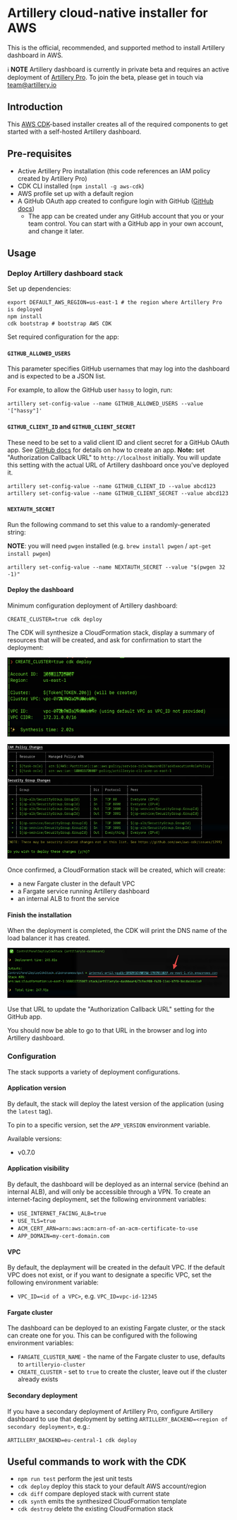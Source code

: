 # Artillery cloud-native installer for AWS

This is the official, recommended, and supported method to install Artillery dashboard in AWS.


ℹ️ **NOTE**
Artillery dashboard is currently in private beta and requires an active deployment of [Artillery Pro](https://www.artillery.io/pricing). To join the beta, please get in touch via [team@artillery.io](mailto:team@artillery.io)


## Introduction

This [AWS CDK](https://aws.amazon.com/cdk/)-based installer creates all of the required components to get started with a self-hosted Artillery dashboard.

## Pre-requisites

- Active Artillery Pro installation (this code references an IAM policy created by Artillery Pro)
- CDK CLI installed (`npm install -g aws-cdk`)
- AWS profile set up with a default region
- A GitHub OAuth app created to configure login with GitHub ([GitHub docs](https://docs.github.com/en/developers/apps/building-oauth-apps/creating-an-oauth-app))
  - The app can be created under any GitHub account that you or your team control. You can start with a GitHub app in your own account, and change it later.

## Usage

### Deploy Artillery dashboard stack

Set up dependencies:

```shell
export DEFAULT_AWS_REGION=us-east-1 # the region where Artillery Pro is deployed
npm install
cdk bootstrap # bootstrap AWS CDK
```

Set required configuration for the app:

#### `GITHUB_ALLOWED_USERS`

This parameter specifies GitHub usernames that may log into the dashboard and is expected to be a JSON list.

For example, to allow the GitHub user `hassy` to login, run:

```shell
artillery set-config-value --name GITHUB_ALLOWED_USERS --value '["hassy"]'
```

#### `GITHUB_CLIENT_ID` and `GITHUB_CLIENT_SECRET`

These need to be set to a valid client ID and client secret for a GitHub OAuth app. See [GitHub docs](https://docs.github.com/en/developers/apps/building-oauth-apps/creating-an-oauth-app) for details on how to create an app. **Note:** set "Authorization Callback URL" to `http://localhost` initially. You will update this setting with the actual URL of Artillery dashboard once you've deployed it.

```shell
artillery set-config-value --name GITHUB_CLIENT_ID --value abcd123
artillery set-config-value --name GITHUB_CLIENT_SECRET --value abcd123
```

#### `NEXTAUTH_SECRET`

Run the following command to set this value to a randomly-generated string:

**NOTE**: you will need `pwgen` installed (e.g. `brew install pwgen` / `apt-get install pwgen`)

```shell
artillery set-config-value --name NEXTAUTH_SECRET --value "$(pwgen 32 -1)"
```

#### Deploy the dashboard

Minimum configuration deployment of Artillery dashboard:

```shell
CREATE_CLUSTER=true cdk deploy
```

The CDK will synthesize a CloudFormation stack, display a summary of resources that will be created, and ask for confirmation to start the deployment:

![cdk synth](./docs/cdk-synth.png)

![cdk confirmation](./docs/cdk-confirm.png)

Once confirmed, a CloudFormation stack will be created, which will create:

- a new Fargate cluster in the default VPC
- a Fargate service running Artillery dashboard
- an internal ALB to front the service

#### Finish the installation

When the deployment is completed, the CDK will print the DNS name of the load balancer it has created.

![cdk done](./docs/cdk-alb.png)

Use that URL to update the "Authorization Callback URL" setting for the GitHub app.

You should now be able to go to that URL in the browser and log into Artillery dashboard.

### Configuration

The stack supports a variety of deployment configurations.

#### Application version

By default, the stack will deploy the latest version of the application (using the `latest` tag).

To pin to a specific version, set the `APP_VERSION` environment variable.

Available versions:

- v0.7.0

#### Application visibility

By default, the dashboard will be deployed as an internal service (behind an internal ALB), and will only be accessible through a VPN. To create an internet-facing deployment, set the following environment variables:

- `USE_INTERNET_FACING_ALB=true`
- `USE_TLS=true`
- `ACM_CERT_ARN=arn:aws:acm:arn-of-an-acm-certificate-to-use`
- `APP_DOMAIN=my-cert-domain.com`

#### VPC

By default, the deplayment will be created in the default VPC. If the default VPC does not exist, or if you want to designate a specific VPC, set the following environment variable:

- `VPC_ID=<id of a VPC>`, e.g. `VPC_ID=vpc-id-12345`

#### Fargate cluster

The dashboard can be deployed to an existing Fargate cluster, or the stack can create one for you. This can be configured with the following environment variables:

- `FARGATE_CLUSTER_NAME` - the name of the Fargate cluster to use, defaults to `artilleryio-cluster`
- `CREATE_CLUSTER` - set to `true` to create the cluster, leave out if the cluster already exists

#### Secondary deployment

If you have a secondary deployment of Artillery Pro, configure Artillery dashboard to use that deployment by setting `ARTILLERY_BACKEND=<region of secondary deployment>`, e.g.:

```shell
ARTILLERY_BACKEND=eu-central-1 cdk deploy
```

## Useful commands to work with the CDK

* `npm run test`         perform the jest unit tests
* `cdk deploy`           deploy this stack to your default AWS account/region
* `cdk diff`             compare deployed stack with current state
* `cdk synth`            emits the synthesized CloudFormation template
* `cdk destroy`          delete the existing CloudFormation stack
